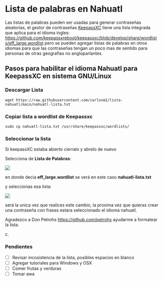 # Lista de palabras en Nahuatl

Las listas de palabras pueden ser usadas para generar contraseñas aleatorias, el gestor de contraseñas [KeepassXC](https://keepassxc.org/) tiene una lista integrada que aplica para el idioma ingles: https://github.com/keepassxreboot/keepassxc/blob/develop/share/wordlists/eff_large.wordlist pero se pueden agregar listas de palabras en otros idiomas para que las contraseñas tengan un poco mas de sentido para personas de otras geografias no angloparlantes.

## Pasos para habilitar el idioma Nahuatl para KeepassXC en sistema GNU/Linux

### Descargar Lista

`wget https://raw.githubusercontent.com/carlosm2/lista-nahuatl/main/nahuatl-lista.txt`

### Copiar lista a wordlist de Keepassxc

`sudo cp nahuatl-lista.txt /usr/share/keepassxc/wordlists/`

### Seleccionar la lista

Si keepassXC estaba abierto cierralo y abrelo de nuevo

Selecciona de **Lista de Palabras**:

![](<https://cacu.tech/img/kipas1.png>)

en donde decia **eff_large.wordlist** se verá en este caso **nahuatl-lista.txt**

y seleccionas esa lista:

![](<https://cacu.tech/img/kipas2.png>)

será la unica vez que realices este cambio, la proxima vez que quieras crear una contraseña con frases estara seleccionado el idioma nahuatl.

Agradezco a Don Petrohs https://github.com/petrohs ayudarme a formatear la lista.

c.

### Pendientes

- [ ] Revisar incosistencia de la lista, posibles espacios en blanco
- [ ] Agregar tutoriales para Windows y OSX
- [ ] Comer frutas y verduras
- [ ] Tomar awa
